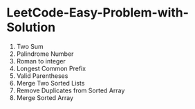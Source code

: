 # LeetCode-Easy-Problem-with-Solution

1. Two Sum
9. Palindrome Number
13. Roman to integer
14. Longest Common Prefix
20. Valid Parentheses
21. Merge Two Sorted Lists
26. Remove Duplicates from Sorted Array
88. Merge Sorted Array
  
